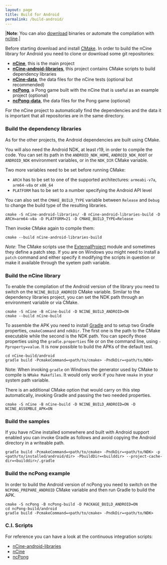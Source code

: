 ```yaml
---
layout: page
title: Build for Android
permalink: /build-android/
---
```


|**Note**: You can also [download](/download) binaries or automate the compilation with [ncline](https://github.com/nCine/ncline).|

Before starting download and install [CMake](https://cmake.org/download/).
In order to build the nCine library for Android you need to clone or download some git repositories:

- **[nCine](https://github.com/nCine/nCine)**, this is the main project
- **[nCine-android-libraries](https://github.com/nCine/nCine-android-libraries)**, this project contains CMake scripts to build dependency libraries
- **[nCine-data](https://github.com/nCine/nCine-data)**, the data files for the nCine tests (optional but recommended)
- **[ncPong](https://github.com/nCine/ncPong)**, a Pong game built with the nCine that is useful as an example project (optional)
- **[ncPong-data](https://github.com/nCine/ncPong-data)**, the data files for the Pong game (optional)

For the nCine project to automatically find the dependencies and the data it is important that all repositories are in the same directory.

### Build the dependency libraries
As for the other projects, the Android dependencies are built using CMake.

You will also need the Android NDK, at least r19, in order to compile the code.
You can set its path in the `ANDROID_NDK_HOME`, `ANDROID_NDK_ROOT` or `ANDROID_NDK` environment variables, or in the `NDK_DIR` CMake variable.

Two more variables need to be set before running CMake:
- `ARCH` has to be set to one of the supported architectures: `armeabi-v7a`, `arm64-v8a` or `x86_64`
- `PLATFORM` has to be set to a number specifying the Android API level

You can also set the `CMAKE_BUILD_TYPE` variable between `Release` and `Debug` to change the build type of the resulting libraries.

    cmake -S nCine-android-libraries/ -B nCine-android-libraries-build -D ARCH=arm64-v8a -D PLATFORM=21 -D CMAKE_BUILD_TYPE=Release

Then invoke CMake again to compile them:

    cmake --build nCine-android-libraries-build

*Note*: The CMake scripts use the [ExternalProject](https://cmake.org/cmake/help/latest/module/ExternalProject.html) module and sometimes they define a patch step.
If you are on Windows you might need to install a `patch` command and either specify it modifying the scripts in question or make it available through the syetem path variable.

### Build the nCine library
To enable the compilation of the Android version of the library you need to switch on the `NCINE_BUILD_ANDROID` CMake variable.
Similar to the dependency libraries project, you can set the NDK path through an environment variable or via CMake.

    cmake -S nCine -B nCine-build -D NCINE_BUILD_ANDROID=ON
    cmake --build nCine-build

To assemble the APK you need to install [Gradle](https://gradle.org/) and to setup two Gradle properties, `cmakeCommand` and `ndkDir`. The first one is the path to the CMake executable while the second is the NDK path.
You can specify those properties using the `gradle.properties` file or on the command line, using `-Pproperty=value`.
It is now possible to build the APKs of the default test.

    cd nCine-build/android
    gradle build -PcmakeCommand=<path/to/cmake> -PndkDir=<path/to/NDK>

Note: When invoking `gradle` on Windows the generator used by CMake to compile is `NMake Makefiles`. It would only work if you have `nmake` in your system path variable.

There is an additional CMake option that would carry on this step automatically, invoking Gradle and passing the two needed properties.

    cmake -S nCine -B nCine-build -D NCINE_BUILD_ANDROID=ON -D NCINE_ASSEMBLE_APK=ON

### Build the samples

If you have nCine installed somewhere and built with Android support enabled you can invoke Gradle as follows and avoid copying the Android directory in a writeable path.

    gradle build -PcmakeCommand=<path/to/cmake> -PndkDir=<path/to/NDK> -p <path/to/installed/android/dir> -PbuildDir=<builddir> --project-cache-dir=<builddir>/.gradle

### Build the ncPong example
In order to build the Android version of ncPong you need to switch on the `NCPONG_PREPARE_ANDROID` CMake variable and then run Gradle to build the APK.

    cmake -S ncPong -B ncPong-build -D PACKAGE_BUILD_ANDROID=ON
    cd ncPong-build/android
    gradle build -PcmakeCommand=<path/to/cmake> -PndkDir=<path/to/NDK>

### C.I. Scripts

For reference you can have a look at the continuous integration scripts:
- [nCine-android-libraries](https://github.com/nCine/nCine-android-libraries/blob/master/.github/workflows/android.yml)
- [nCine](https://github.com/nCine/nCine/blob/master/.github/workflows/linux.yml)
- [ncPong](https://github.com/nCine/ncPong/blob/master/.github/workflows/android.yml)
